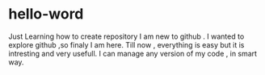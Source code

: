 # hello-word
Just Learning how to create repository
I am new to github . I wanted to explore github ,so finaly I am here.
Till now , everything is easy but it is intresting and very usefull.
I can manage any version of my code , in smart way.
